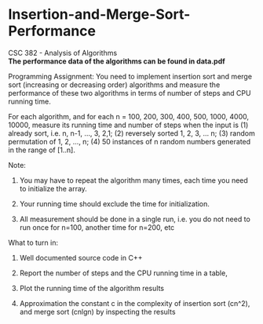 # Insertion-and-Merge-Sort-Performance
CSC 382 - Analysis of Algorithms  
**The performance data of the algorithms can be found in data.pdf**

Programming Assignment: You need to implement insertion sort and merge sort (increasing or decreasing order) algorithms and measure the performance of these two algorithms in terms of number of steps and CPU running time.

For each algorithm, and for each n = 100, 200, 300, 400, 500, 1000, 4000, 10000, measure its running time and number of steps when the input is (1) already sort, i.e. n, n-1, …, 3, 2,1; (2) reversely sorted 1, 2, 3, … n; (3) random permutation of 1, 2, …, n; (4) 50 instances of n random numbers generated in the range of [1..n].

Note:

1. You may have to repeat the algorithm many times, each time you need to initialize the array.

2. Your running time should exclude the time for initialization. 

3. All measurement should be done in a single run, i.e. you do not need to run once for n=100, another time for n=200, etc

What to turn in:

1. Well documented source code in C++

2. Report the number of steps and the CPU running time in a table,

3. Plot the running time of the algorithm results

4. Approximation the constant c in the complexity of insertion sort (cn^2), and merge sort (cnlgn) by inspecting the results
